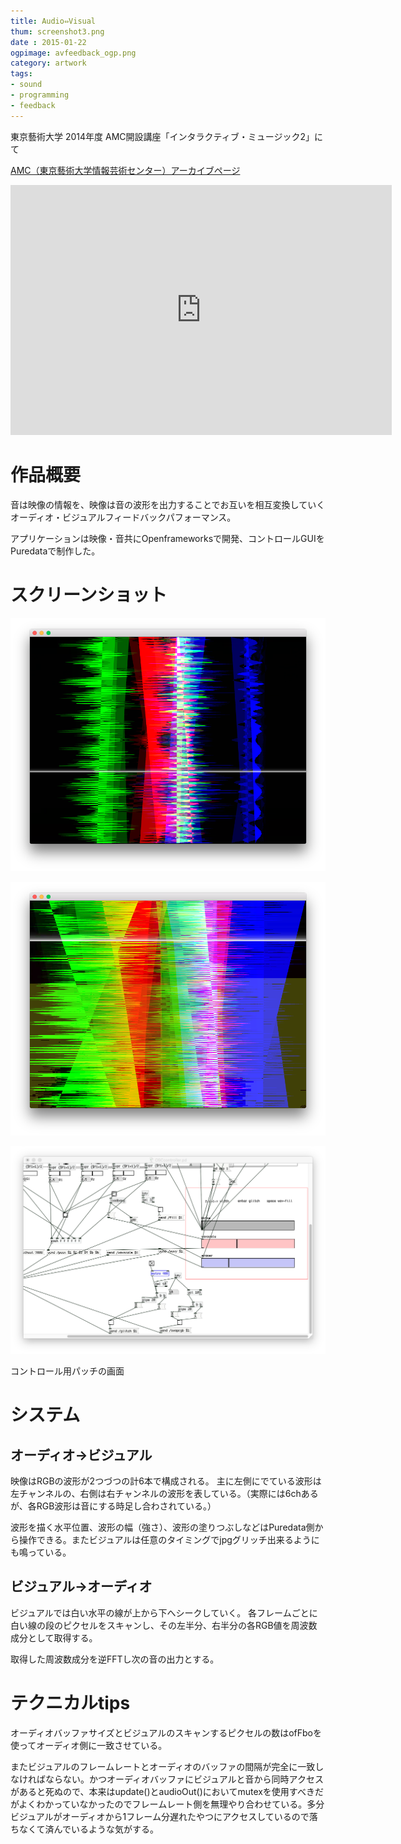 ```yaml
---
title: Audio⇔Visual
thum: screenshot3.png
date : 2015-01-22
ogpimage: avfeedback_ogp.png
category: artwork
tags:
- sound
- programming
- feedback
---
```


東京藝術大学 2014年度 AMC開設講座「インタラクティブ・ミュージック2」にて

[AMC（東京藝術大学情報芸術センター）アーカイブページ](http://geidaiamc.tumblr.com/post/114567474767/%E3%82%A4%E3%83%B3%E3%82%BF%E3%83%A9%E3%82%AF%E3%83%86%E3%82%A3%E3%83%B4%E3%83%9F%E3%83%A5%E3%83%BC%E3%82%B8%E3%83%83%E3%82%AF%E2%85%A1%E6%88%90%E6%9E%9C%E7%99%BA%E8%A1%A8%E4%BC%9A-%E4%BC%9A%E5%A0%B4%E8%8A%B8%E8%A1%93%E6%83%85%E5%A0%B1%E3%82%BB%E3%83%B3%E3%82%BF%E3%83%BC-%E3%83%A9%E3%83%9C%E3%83%A9%E3%82%A6%E3%83%B3%E3%82%B8)

<iframe width="610" height="400" src="https://www.youtube.com/embed/k5f98FPbETc?rel=0&amp;start=1530" frameborder="0" allowfullscreen></iframe>

# 作品概要

音は映像の情報を、映像は音の波形を出力することでお互いを相互変換していくオーディオ・ビジュアルフィードバックパフォーマンス。

アプリケーションは映像・音共にOpenframeworksで開発、コントロールGUIをPuredataで制作した。

# スクリーンショット

![](screenshot1.png)

![](screenshot2.png)

![](patch.png)

コントロール用パッチの画面

# システム

## オーディオ→ビジュアル

映像はRGBの波形が2つづつの計6本で構成される。
主に左側にでている波形は左チャンネルの、右側は右チャンネルの波形を表している。（実際には6chあるが、各RGB波形は音にする時足し合わされている。）

波形を描く水平位置、波形の幅（強さ）、波形の塗りつぶしなどはPuredata側から操作できる。またビジュアルは任意のタイミングでjpgグリッチ出来るようにも鳴っている。

## ビジュアル→オーディオ

ビジュアルでは白い水平の線が上から下へシークしていく。
各フレームごとに白い線の段のピクセルをスキャンし、その左半分、右半分の各RGB値を周波数成分として取得する。

取得した周波数成分を逆FFTし次の音の出力とする。

# テクニカルtips

オーディオバッファサイズとビジュアルのスキャンするピクセルの数はofFboを使ってオーディオ側に一致させている。

またビジュアルのフレームレートとオーディオのバッファの間隔が完全に一致しなければならない。かつオーディオバッファにビジュアルと音から同時アクセスがあると死ぬので、本来はupdate()とaudioOut()においてmutexを使用すべきだがよくわかっていなかったのでフレームレート側を無理やり合わせている。多分ビジュアルがオーディオから1フレーム分遅れたやつにアクセスしているので落ちなくて済んでいるような気がする。
